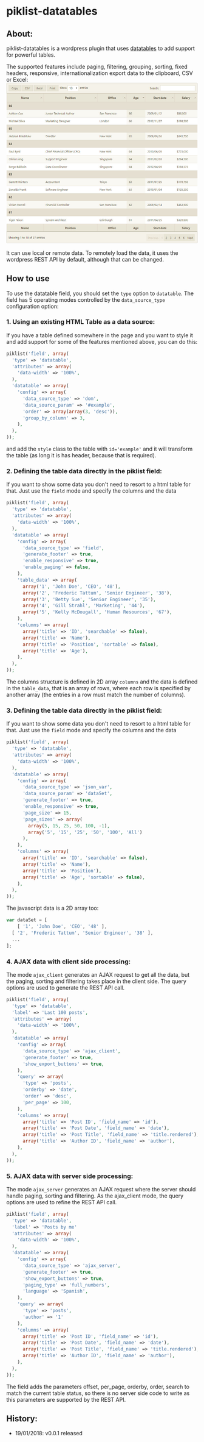
# piklist-datatables

## About:

piklist-datatables is a wordpress plugin that uses [datatables](https://datatables.net) to add support for powerful tables.

The supported features include paging, filtering, grouping, sorting, fixed headers, responsive, internationalization export data to the clipboard, CSV or Excel:
![Example of piklist-datatables in action](https://raw.githubusercontent.com/manutiedra/piklist-datatables/master/piklist-datatables.jpg)

It can use local or remote data. To remotely load the data, it uses the wordpress REST API by default, although that can be changed.

## How to use

To use the datatable field, you should set the ```type``` option to ```datatable```.
The field has 5 operating modes controlled by the ```data_source_type``` configuration option:

### 1. Using an existing HTML Table as a data source:
If you have a table defined somewhere in the page and you want to style it and add support for some of the features mentioned above, you can do this: 
```php
piklist('field', array(
  'type' => 'datatable',
  'attributes' => array(
    'data-width' => '100%',
  ),
  'datatable' => array(
    'config' => array(
      'data_source_type' => 'dom',
      'data_source_param' => '#example',
      'order' => array(array(3, 'desc')),
      'group_by_column' => 3,
    ),
  ),
));
```
and add the ```style``` class to the table with ```id='example'``` and it will transform the table (as long it is has header, because that is required).

### 2. Defining the table data directly in the piklist field:
If you want to show some data you don't need to resort to a html table for that. Just use the ```field``` mode and specify the columns and the data
```php
piklist('field', array(
  'type' => 'datatable',
  'attributes' => array(
    'data-width' => '100%',
  ),
  'datatable' => array(
    'config' => array(
      'data_source_type' => 'field',
      'generate_footer' => true,
      'enable_responsive' => true,
      'enable_paging' => false,
    ),
    'table_data' => array(
      array('1', 'John Doe', 'CEO', '48'),
      array('2', 'Frederic Tattum', 'Senior Engineer', '38'),
      array('3', 'Betty Sue', 'Senior Engineer', '35'),
      array('4', 'Gill Strahl', 'Marketing', '44'),
      array('5', 'Kelly McDougall', 'Human Resources', '67'),
    ),
    'columns' => array(
      array('title' => 'ID', 'searchable' => false),
      array('title' => 'Name'),
      array('title' => 'Position', 'sortable' => false),
      array('title' => 'Age'),
    ),
  ),
));
```
The columns structure  is defined in 2D array ```columns``` and the data is defined in the ```table_data```, that is an array of rows, where each row is specified by another array (the entries in a row must match the number of columns).

### 3. Defining the table data directly in the piklist field:
If you want to show some data you don't need to resort to a html table for that. Just use the ```field``` mode and specify the columns and the data
```php
piklist('field', array(
  'type' => 'datatable',
  'attributes' => array(
    'data-width' => '100%',
  ),
  'datatable' => array(
    'config' => array(
      'data_source_type' => 'json_var',
      'data_source_param' => 'dataSet',
      'generate_footer' => true,
      'enable_responsive' => true,
      'page_size' => 15,
      'page_sizes' => array(
        array(5, 15, 25, 50, 100, -1),
        array('5', '15', '25', '50', '100', 'All')
      ),
    ),
    'columns' => array(
      array('title' => 'ID', 'searchable' => false),
      array('title' => 'Name'),
      array('title' => 'Position'),
      array('title' => 'Age', 'sortable' => false),
    ),
  ),
));
```
The javascript data is a 2D array too:
```javascript
var dataSet = [
    [ '1', 'John Doe', 'CEO', '48' ],
  [ '2', 'Frederic Tattum', 'Senior Engineer', '38' ],
  ...
];
```
### 4. AJAX data with client side processing:
The mode ```ajax_client``` generates an AJAX request to get all the data, but the paging, sorting and filtering takes place in the client side. The query options are used to generate the REST API call.

```php
piklist('field', array(
  'type' => 'datatable',
  'label' => 'Last 100 posts',
  'attributes' => array(
    'data-width' => '100%',
  ),
  'datatable' => array(
    'config' => array(
      'data_source_type' => 'ajax_client',      
      'generate_footer' => true,
      'show_export_buttons' => true,
    ),
    'query' => array(
      'type' => 'posts',
      'orderby' => 'date',
      'order' => 'desc',
      'per_page' => 100,
    ),
    'columns' => array(
      array('title' => 'Post ID', 'field_name' => 'id'),
      array('title' => 'Post Date', 'field_name' => 'date'),
      array('title' => 'Post Title', 'field_name' => 'title.rendered'),
      array('title' => 'Author ID', 'field_name' => 'author'),
    ),
  ),
));
```
### 5. AJAX data with server side processing:
The mode ```ajax_server``` generates an AJAX request where the server should handle paging, sorting and filtering. As the ajax_client mode, the query options are used to refine the REST API call.
```php
piklist('field', array(
  'type' => 'datatable',
  'label' => 'Posts by me'
  'attributes' => array(
    'data-width' => '100%',
  ),
  'datatable' => array(
    'config' => array(
      'data_source_type' => 'ajax_server',
      'generate_footer' => true,
      'show_export_buttons' => true,
      'paging_type' => 'full_numbers',
      'language' => 'Spanish',
    ),
    'query' => array(
      'type' => 'posts',
      'author' => '1'
    ),
    'columns' => array(
      array('title' => 'Post ID', 'field_name' => 'id'),
      array('title' => 'Post Date', 'field_name' => 'date'),
      array('title' => 'Post Title', 'field_name' => 'title.rendered'),
      array('title' => 'Author ID', 'field_name' => 'author'),
    ),
  ),
));
```
The field adds the parameters offset, per_page, orderby, order, search to match the current table status, so there is no server side code to write as this parameters are supported by the REST API. 

## History:
* 19/01/2018: v0.0.1 released
